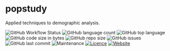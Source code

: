 # popstudy
Applied techniques to demographic analysis.

![GitHub Workflow Status](https://img.shields.io/github/workflow/status/cgamboasanabria/popstudy/CI)
![GitHub language count](https://img.shields.io/github/languages/count/cgamboasanabria/popstudy)
![GitHub top language](https://img.shields.io/github/languages/top/cgamboasanabria/popstudy)
![GitHub code size in bytes](https://img.shields.io/github/languages/code-size/cgamboasanabria/popstudy)
![GitHub repo size](https://img.shields.io/github/repo-size/cgamboasanabria/popstudy)
![GitHub issues](https://img.shields.io/github/issues/cgamboasanabria/popstudy)
![GitHub last commit](https://img.shields.io/github/last-commit/cgamboasanabria/popstudy)
![Maintenance](https://img.shields.io/maintenance/yes/2020)
[![Licence](https://img.shields.io/badge/licence-GPL--3-blue.svg)](https://www.gnu.org/licenses/gpl-3.0.en.html)
[![Website](https://img.shields.io/website?up_color=blue&up_message=https%3A%2F%2Fwww.cesargamboasanabria.com%2F&url=https%3A%2F%2Fwww.cesargamboasanabria.com%2Fes%2F)](https://www.cesargamboasanabria.com/en/)

